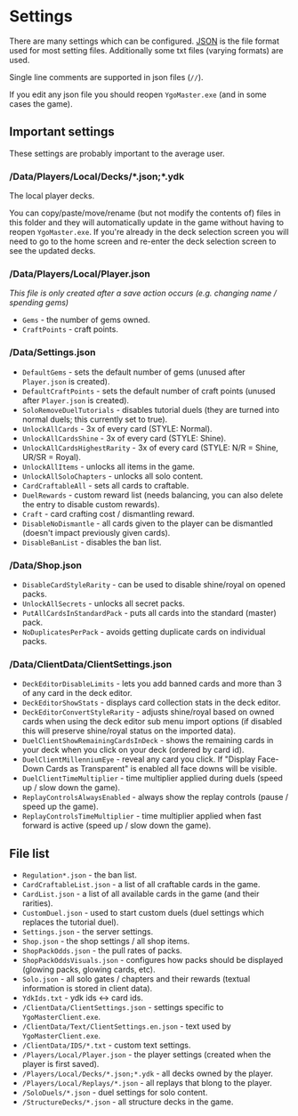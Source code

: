 # Settings

There are many settings which can be configured. [JSON](https://wikipedia.org/wiki/JSON) is the file format used for most setting files. Additionally some txt files (varying formats) are used.

Single line comments are supported in json files (`//`).

If you edit any json file you should reopen `YgoMaster.exe` (and in some cases the game).

## Important settings

These settings are probably important to the average user.

### /Data/Players/Local/Decks/\*.json;\*.ydk

The local player decks.

You can copy/paste/move/rename (but not modify the contents of) files in this folder and they will automatically update in the game without having to reopen `YgoMaster.exe`. If you're already in the deck selection screen you will need to go to the home screen and re-enter the deck selection screen to see the updated decks.

### /Data/Players/Local/Player.json

*This file is only created after a save action occurs (e.g. changing name / spending gems)*

- `Gems` - the number of gems owned.
- `CraftPoints` - craft points.

### /Data/Settings.json

- `DefaultGems` - sets the default number of gems (unused after `Player.json` is created).
- `DefaultCraftPoints` - sets the default number of craft points (unused after `Player.json` is created).
- `SoloRemoveDuelTutorials` - disables tutorial duels (they are turned into normal duels; this currently set to true).
- `UnlockAllCards` - 3x of every card (STYLE: Normal).
- `UnlockAllCardsShine` - 3x of every card (STYLE: Shine).
- `UnlockAllCardsHighestRarity` - 3x of every card (STYLE: N/R = Shine, UR/SR = Royal).
- `UnlockAllItems` - unlocks all items in the game.
- `UnlockAllSoloChapters` - unlocks all solo content.
- `CardCraftableAll` - sets all cards to craftable.
- `DuelRewards` - custom reward list (needs balancing, you can also delete the entry to disable custom rewards).
- `Craft` - card crafting cost / dismantling reward.
- `DisableNoDismantle` - all cards given to the player can be dismantled (doesn't impact previously given cards).
- `DisableBanList` - disables the ban list.

### /Data/Shop.json

- `DisableCardStyleRarity` - can be used to disable shine/royal on opened packs.
- `UnlockAllSecrets` - unlocks all secret packs.
- `PutAllCardsInStandardPack` - puts all cards into the standard (master) pack.
- `NoDuplicatesPerPack` - avoids getting duplicate cards on individual packs.

### /Data/ClientData/ClientSettings.json

- `DeckEditorDisableLimits` - lets you add banned cards and more than 3 of any card in the deck editor.
- `DeckEditorShowStats` - displays card collection stats in the deck editor.
- `DeckEditorConvertStyleRarity` - adjusts shine/royal based on owned cards when using the deck editor sub menu import options (if disabled this will preserve shine/royal status on the imported data).
- `DuelClientShowRemainingCardsInDeck` - shows the remaining cards in your deck when you click on your deck (ordered by card id).
- `DuelClientMillenniumEye` - reveal any card you click. If "Display Face-Down Cards as Transparent" is enabled all face downs will be visible.
- `DuelClientTimeMultiplier` - time multiplier applied during duels (speed up / slow down the game).
- `ReplayControlsAlwaysEnabled` - always show the replay controls (pause / speed up the game).
- `ReplayControlsTimeMultiplier` - time multiplier applied when fast forward is active (speed up / slow down the game).

## File list

- `Regulation*.json` - the ban list.
- `CardCraftableList.json` - a list of all craftable cards in the game.
- `CardList.json` - a list of all available cards in the game (and their rarities).
- `CustomDuel.json` - used to start custom duels (duel settings which replaces the tutorial duel).
- `Settings.json` - the server settings.
- `Shop.json` - the shop settings / all shop items.
- `ShopPackOdds.json` - the pull rates of packs.
- `ShopPackOddsVisuals.json` - configures how packs should be displayed (glowing packs, glowing cards, etc).
- `Solo.json` - all solo gates / chapters and their rewards (textual information is stored in client data).
- `YdkIds.txt` - ydk ids <-> card ids.
- `/ClientData/ClientSettings.json` - settings specific to `YgoMasterClient.exe`.
- `/ClientData/Text/ClientSettings.en.json` - text used by `YgoMasterClient.exe`.
- `/ClientData/IDS/*.txt` - custom text settings.
- `/Players/Local/Player.json` - the player settings (created when the player is first saved).
- `/Players/Local/Decks/*.json;*.ydk` - all decks owned by the player.
- `/Players/Local/Replays/*.json` - all replays that blong to the player.
- `/SoloDuels/*.json` - duel settings for solo content.
- `/StructureDecks/*.json` - all structure decks in the game.